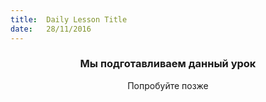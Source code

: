 ```yaml
---
title:  Daily Lesson Title
date:   28/11/2016
---
```


### <center>Мы подготавливаем данный урок</center> 

 <center>Попробуйте позже</center>